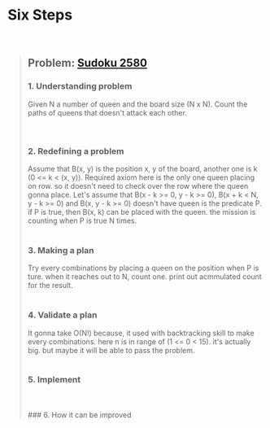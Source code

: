 # Six Steps
<br />

> ## Problem: [Sudoku 2580](https://www.acmicpc.net/problem/2580)
>
> ### 1. Understanding problem
>  Given N a number of queen and the board size (N x N). Count the paths of queens that doesn't attack 
  each other.  
> <br />
> <br />
> ### 2. Redefining a problem
>  Assume that B(x, y) is the position x, y of the board, another one is k (0 <= k < (x, y)). 
  Required axiom here is the only one queen placing on row. so it doesn't need to check over the row where 
  the queen gonna place. Let's assume that B(x - k >= 0, y - k >= 0), B(x + k < N, y - k >= 0) and 
  B(x, y - k >= 0) doesn't have queen is the predicate P. if P is true, then B(x, k) can be placed 
  with the queen. the mission is counting when P is true N times.
> <br />
> <br />
> ### 3. Making a plan
>  Try every combinations by placing a queen on the position when P is ture. when it reaches out to N, count
  one. print out acmmulated count for the result. 
> <br />
> <br />
> ### 4. Validate a plan
>  It gonna take O(N!) because, it used with backtracking skill to make every combinations.
  here n is in range of (1 <= 0 < 15). it's actually big. but maybe it will be able to pass the problem.
> <br />
> <br />
> ### 5. Implement
>
> <br /> 
> <br />
> ### 6. How it can be improved
>
>
>

